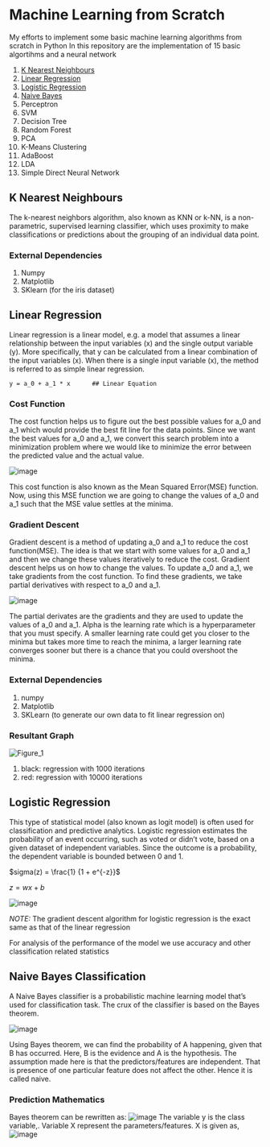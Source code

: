 # Machine Learning from Scratch
My efforts to implement some basic machine learning algorithms from scratch in Python 
In this repository are the implementation of 15 basic algortihms and a neural network
1. [K Nearest Neighbours](#k-nearest-neighbours)
2. [Linear Regression](#linear-regression)
3. [Logistic Regression](#logistic-regression)
4. [Naive Bayes](#naive-bayes-classification)
5. Perceptron
6. SVM
7. Decision Tree
8. Random Forest
9. PCA
10. K-Means Clustering
11. AdaBoost
12. LDA
13. Simple Direct Neural Network

## K Nearest Neighbours
The k-nearest neighbors algorithm, also known as KNN or k-NN, is a non-parametric, supervised learning classifier, which uses proximity to make classifications or predictions about the grouping of an individual data point.
### External Dependencies
1. Numpy
2. Matplotlib
3. SKlearn (for the iris dataset)

## Linear Regression
Linear regression is a linear model, e.g. a model that assumes a linear relationship between the input variables (x) and the single output variable (y). More specifically, that y can be calculated from a linear combination of the input variables (x). When there is a single input variable (x), the method is referred to as simple linear regression.

`y = a_0 + a_1 * x      ## Linear Equation`

### Cost Function
The cost function helps us to figure out the best possible values for a_0 and a_1 which would provide the best fit line for the data points. Since we want the best values for a_0 and a_1, we convert this search problem into a minimization problem where we would like to minimize the error between the predicted value and the actual value.

![image](https://user-images.githubusercontent.com/54464437/173301157-5a39463f-93fc-470a-b2f8-f6090b1f0f7a.png)

This cost function is also known as the Mean Squared Error(MSE) function. Now, using this MSE function we are going to change the values of a_0 and a_1 such that the MSE value settles at the minima.

### Gradient Descent
 Gradient descent is a method of updating a_0 and a_1 to reduce the cost function(MSE). The idea is that we start with some values for a_0 and a_1 and then we change these values iteratively to reduce the cost. Gradient descent helps us on how to change the values. To update a_0 and a_1, we take gradients from the cost function. To find these gradients, we take partial derivatives with respect to a_0 and a_1.
 
 ![image](https://user-images.githubusercontent.com/54464437/173301503-c5ecc3ad-1981-4ce2-9d9c-a010eb7d6c37.png)

The partial derivates are the gradients and they are used to update the values of a_0 and a_1. Alpha is the learning rate which is a hyperparameter that you must specify. A smaller learning rate could get you closer to the minima but takes more time to reach the minima, a larger learning rate converges sooner but there is a chance that you could overshoot the minima.

### External Dependencies
1. numpy
2. Matplotlib
3. SKLearn (to generate our own data to fit linear regression on)

### Resultant Graph
![Figure_1](https://user-images.githubusercontent.com/54464437/173302024-5200b162-a6d2-4ce0-8a15-213a5291af44.png)
1. black: regression with 1000 iterations
2. red: regression with 10000 iterations

## Logistic Regression
This type of statistical model (also known as logit model) is often used for classification and predictive analytics. Logistic regression estimates the probability of an event occurring, such as voted or didn’t vote, based on a given dataset of independent variables. Since the outcome is a probability, the dependent variable is bounded between 0 and 1. 

$sigma(z) = \frac{1} {1 + e^{-z}}$

$z = wx + b$

![image](https://user-images.githubusercontent.com/54464437/173510500-41ec6acb-90c1-4a7b-a85a-5c7b4fd709f5.png)

_NOTE:_ The gradient descent algorithm for logistic regression is the exact same as that of the linear regression

For analysis of the performance of the model we use accuracy and other classification related statistics

## Naive Bayes Classification
A Naive Bayes classifier is a probabilistic machine learning model that’s used for classification task. The crux of the classifier is based on the Bayes theorem.

![image](https://user-images.githubusercontent.com/54464437/174065855-81ab0750-018e-4958-9d5c-a4936a987eda.png)

Using Bayes theorem, we can find the probability of A happening, given that B has occurred. Here, B is the evidence and A is the hypothesis. The assumption made here is that the predictors/features are independent. That is presence of one particular feature does not affect the other. Hence it is called naive.

### Prediction Mathematics
Bayes theorem can be rewritten as:
![image](https://user-images.githubusercontent.com/54464437/174066133-e85556fc-93df-4d12-9441-dee0979d6d35.png)
The variable y is the class variable,. Variable X represent the parameters/features.
X is given as,
![image](https://user-images.githubusercontent.com/54464437/174066262-d91f38f1-1fd6-445a-b684-9bfa7ac982d0.png)



